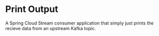 # Print Output
A Spring Cloud Stream consumer application that simply just prints the recieve data from an upstream Kafka topic.
